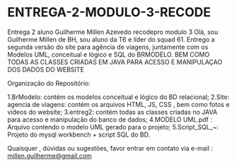 # ENTREGA-2-MODULO-3-RECODE
Entrega 2 aluno Guilherme Millen Azevedo recodepro modulo 3
Olá, sou Guilherme Millen de BH, sou aluno da T6 e líder do squad 61.
Entrego a segunda versão do site para agência de viagens, juntamente
com os Modelos UML, conceitual e lógico e SQL do BRMODELO.
BEM COMO TODAS AS CLASSES CRIADAS EM JAVA PARA ACESSO E MANIPULAÇAO DOS DADOS DO WEBSITE

Organização do Repositório:

1.BrModelo: contém os modelos conceitual e lógico do BD relacional;
2.Site: agencia de viagens: contém os arquivos HTML, JS, CSS , bem como fotos e vídeos do website;
3.entreg2: contém todas as classes criadas no JAVA para acesso e manipulação do banco de dados;
4.MODELO UML.pdf : Arquivo contendo o modelo UML gerado para o projeto;
5.Script_SQL_~: Projeto do mysql workbench + script SQL do BD.

Quaisquer , dúvidas ou sugestões, favor entrar em contato via e-mail : millen.guilherme@gmail.com
